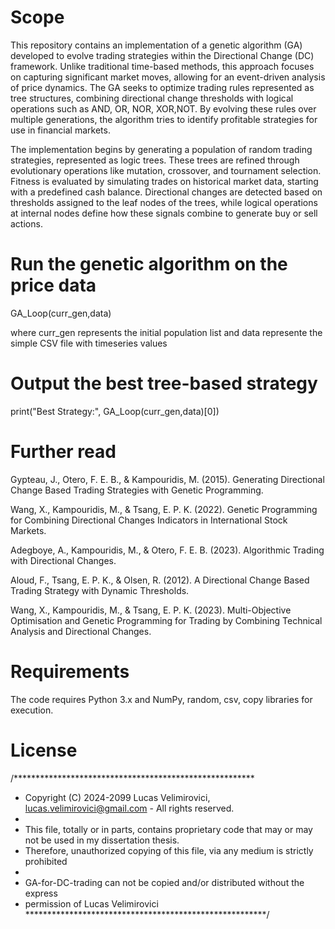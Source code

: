 # Scope

This repository contains an implementation of a genetic algorithm (GA) developed to evolve trading strategies within the Directional Change (DC) framework. Unlike traditional time-based methods, this approach focuses on capturing significant market moves, allowing for an event-driven analysis of price dynamics. The GA seeks to optimize trading rules represented as tree structures, combining directional change thresholds with logical operations such as AND, OR, NOR, XOR,NOT. By evolving these rules over multiple generations, the algorithm tries to identify profitable strategies for use in financial markets.

The implementation begins by generating a population of random trading strategies, represented as logic trees. These trees are refined through evolutionary operations like mutation, crossover, and tournament selection. Fitness is evaluated by simulating trades on historical market data, starting with a predefined cash balance. Directional changes are detected based on thresholds assigned to the leaf nodes of the trees, while logical operations at internal nodes define how these signals combine to generate buy or sell actions.

# Run the genetic algorithm on the price data
GA_Loop(curr_gen,data)

where curr_gen represents the initial population list
and data represente the simple CSV file with timeseries values

# Output the best tree-based strategy
print("Best Strategy:", GA_Loop(curr_gen,data)[0])

# Further read

Gypteau, J., Otero, F. E. B., & Kampouridis, M. (2015). Generating Directional Change Based Trading Strategies with Genetic Programming.

Wang, X., Kampouridis, M., & Tsang, E. P. K. (2022). Genetic Programming for Combining Directional Changes Indicators in International Stock Markets.

Adegboye, A., Kampouridis, M., & Otero, F. E. B. (2023). Algorithmic Trading with Directional Changes.

Aloud, F., Tsang, E. P. K., & Olsen, R. (2012). A Directional Change Based Trading Strategy with Dynamic Thresholds.

Wang, X., Kampouridis, M., & Tsang, E. P. K. (2023). Multi-Objective Optimisation and Genetic Programming for Trading by Combining Technical Analysis and Directional Changes.


# Requirements
The code requires Python 3.x and NumPy, random, csv, copy libraries for execution.

# License

/*******************************************************
 * Copyright (C) 2024-2099 Lucas Velimirovici, lucas.velimirovici@gmail.com - All rights reserved.
 * 
 * This file, totally or in parts, contains proprietary code that may or may not be used in my dissertation thesis.
 * Therefore, unauthorized copying of this file, via any medium is strictly prohibited
 * 
 * GA-for-DC-trading can not be copied and/or distributed without the express
 * permission of Lucas Velimirovici
 *******************************************************/
